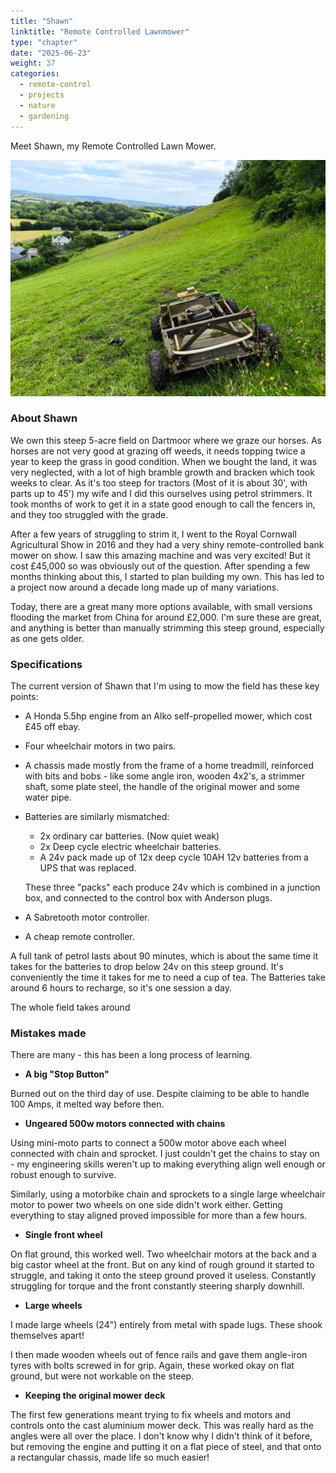 ```yaml
---
title: "Shawn"
linktitle: "Remote Controlled Lawnmower"
type: "chapter"
date: "2025-06-23"
weight: 37
categories:
  - remote-control
  - projects
  - nature
  - gardening  
---
```


Meet Shawn, my Remote Controlled Lawn Mower.

![Shawn, 2025](1.jpeg)

### About Shawn

We own this steep 5-acre field on Dartmoor where we graze our horses. As horses are not very good at grazing off weeds, it needs topping twice a year to keep the grass in good condition. When we bought the land, it was very neglected, with a lot of high bramble growth and bracken which took weeks to clear. As it's too steep for tractors (Most of it is about 30', with parts up to 45') my wife and I did this ourselves using petrol strimmers. It took months of work to get it in a state good enough to call the fencers in, and they too struggled with the grade. 

After a few years of struggling to strim it, I went to the Royal Cornwall Agricultural Show in 2016 and they had a very shiny remote-controlled bank mower on show. I saw this amazing machine and was very excited! But it cost £45,000 so was obviously out of the question. After spending a few months thinking about this, I started to plan building my own. This has led to a project now around a decade long made up of many variations. 

Today, there are a great many more options available, with small versions flooding the market from China for around £2,000. I'm sure these are great, and anything is better than manually strimming this steep ground, especially as one gets older.

### Specifications

The current version of Shawn that I'm using to mow the field has these key points:

* A Honda 5.5hp engine from an Alko self-propelled mower, which cost £45 off ebay. 
* Four wheelchair motors in two pairs. 
* A chassis made mostly from the frame of a home treadmill, reinforced with bits and bobs - like some angle iron, wooden 4x2's, a strimmer shaft, some plate steel, the handle of the original mower and some water pipe.
* Batteries are similarly mismatched:
    * 2x ordinary car batteries. (Now quiet weak)
    * 2x Deep cycle electric wheelchair batteries. 
    * A 24v pack made up of 12x deep cycle 10AH 12v batteries from a UPS that was replaced.

    These three "packs" each produce 24v which is combined in a junction box, and connected to the control box with Anderson plugs.
* A Sabretooth motor controller. 
* A cheap remote controller. 

A full tank of petrol lasts about 90 minutes, which is about the same time it takes for the batteries to drop below 24v on this steep ground. It's conveniently the time it takes for me to need a cup of tea. The Batteries take around 6 hours to recharge, so it's one session a day. 

The whole field takes around 

### Mistakes made

There are many - this has been a long process of learning. 

* **A big "Stop Button"**

Burned out on the third day of use. Despite claiming to be able to handle 100 Amps, it melted way before then.

* **Ungeared 500w motors connected with chains**

Using mini-moto parts to connect a 500w motor above each wheel connected with chain and sprocket. I just couldn't get the chains to stay on - my engineering skills weren't up to making everything align well enough or robust enough to survive. 

Similarly, using a motorbike chain and sprockets to a single large wheelchair motor to power two wheels on one side didn't work either. Getting everything to stay aligned proved impossible for more than a few hours.

* **Single front wheel**

On flat ground, this worked well. Two wheelchair motors at the back and a big castor wheel at the front. But on any kind of rough ground it started to struggle, and taking it onto the steep ground proved it useless. Constantly struggling for torque and the front constantly steering sharply downhill.

* **Large wheels** 

I made large wheels (24") entirely from metal with spade lugs. These shook themselves apart!

I then made wooden wheels out of fence rails and gave them angle-iron tyres with bolts screwed in for grip. Again, these worked okay on flat ground, but were not workable on the steep. 

* **Keeping the original mower deck**

The first few generations meant trying to fix wheels and motors and controls onto the cast aluminium mower deck. This was really hard as the angles were all over the place. I don't know why I didn't think of it before, but removing the engine and putting it on a flat piece of steel, and that onto a rectangular chassis, made life so much easier!
